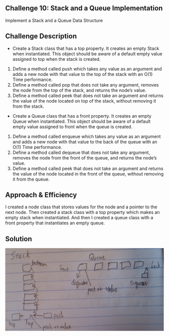 ## Challenge 10: Stack and a Queue Implementation
Implement a Stack and a Queue Data Structure

## Challenge Description
- Create a Stack class that has a top property. It creates an empty Stack when instantiated.
This object should be aware of a default empty value assigned to top when the stack is created.

1. Define a method called push which takes any value as an argument and adds a new node with that value to the top of the stack with an O(1) Time performance.
2. Define a method called pop that does not take any argument, removes the node from the top of the stack, and returns the node’s value.
3. Define a method called peek that does not take an argument and returns the value of the node located on top of the stack, without removing it from the stack.

- Create a Queue class that has a front property. It creates an empty Queue when instantiated.
This object should be aware of a default empty value assigned to front when the queue is created.

1. Define a method called enqueue which takes any value as an argument and adds a new node with that value to the back of the queue with an O(1) Time performance.
2. Define a method called dequeue that does not take any argument, removes the node from the front of the queue, and returns the node’s value.
3. Define a method called peek that does not take an argument and returns the value of the node located in the front of the queue, without removing it from the queue.

## Approach & Efficiency
I created a node class that stores values for the node and a pointer to the next node. Then created a stack class with a top property which makes an empty stack when instantiated. And then I created a queue class with a front property that instantiates an empty queue.

## Solution
![Image](../../assests/CC10.jpg)